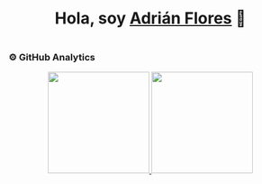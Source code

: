 <div align="center">
<h1 align="center">Hola, soy <a href="https://aristi.dev">Adrián Flores</a> 👋</h1>
</div>
<img src="">

### ⚙️ GitHub Analytics

<p align="center">
<a href="https://github.com/Adr4563">
  <img height="180em" src="https://github-readme-stats.vercel.app/api?username=Adr4563&show_icons=true&theme=dark"/>
  <img height="180em" src="https://github-readme-stats.vercel.app/api/top-langs/?username=Adr4563&layout=compact&theme=dark"/>
</a>
</p>
